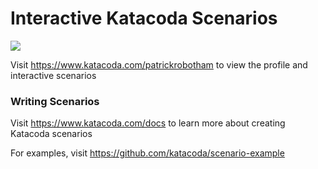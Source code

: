 # Interactive Katacoda Scenarios

[![](http://shields.katacoda.com/katacoda/patrickrobotham/count.svg)](https://www.katacoda.com/patrickrobotham "Get your profile on Katacoda.com")

Visit https://www.katacoda.com/patrickrobotham to view the profile and interactive scenarios

### Writing Scenarios
Visit https://www.katacoda.com/docs to learn more about creating Katacoda scenarios

For examples, visit https://github.com/katacoda/scenario-example
